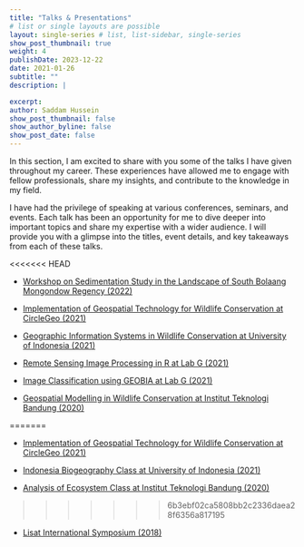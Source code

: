 ```yaml
---
title: "Talks & Presentations"
# list or single layouts are possible
layout: single-series # list, list-sidebar, single-series
show_post_thumbnail: true
weight: 4
publishDate: 2023-12-22
date: 2021-01-26
subtitle: ""
description: |

excerpt: 
author: Saddam Hussein
show_post_thumbnail: false
show_author_byline: false
show_post_date: false
---
```


In this section, I am excited to share with you some of the talks I have given throughout my career. These experiences have allowed me to engage with fellow professionals, share my insights, and contribute to the knowledge in my field.

I have had the privilege of speaking at various conferences, seminars, and events. Each talk has been an opportunity for me to dive deeper into important topics and share my expertise with a wider audience. I will provide you with a glimpse into the titles, event details, and key takeaways from each of these talks.

<<<<<<< HEAD
- [Workshop on Sedimentation Study in the Landscape of South Bolaang Mongondow Regency (2022)](https://saddam.id/collection/talk/sedimentation-r2r/)

- [Implementation of Geospatial Technology for Wildlife Conservation at CircleGeo (2021)](https://saddam.id/collection/talk/circlegeo/)

- [Geographic Information Systems in Wildlife Conservation at University of Indonesia (2021)](https://saddam.id/collection/talk/biogeography-ui/)

- [Remote Sensing Image Processing in R at Lab G (2021)](https://saddam.id/collection/talk/remote-sensing-r/)

- [Image Classification using GEOBIA at Lab G (2021)](https://saddam.id/collection/talk/spatial-talk-obia/)

- [Geospatial Modelling in Wildlife Conservation at Institut Teknologi Bandung (2020)](https://saddam.id/collection/talk/sith-itb/)

=======
- [Implementation of Geospatial Technology for Wildlife Conservation at CircleGeo (2021)](https://saddam.id/collection/talk/circlegeo/)

- [Indonesia Biogeography Class at University of Indonesia (2021)](https://saddam.id/collection/talk/biogeography-ui/)

- [Analysis of Ecosystem Class at Institut Teknologi Bandung (2020)](https://saddam.id/collection/talk/sith-itb/)

>>>>>>> 6b3ebf02ca5808bb2c2336daea28f6356a817195
- [Lisat International Symposium (2018)](https://saddam.id/collection/talk/lisat/)
